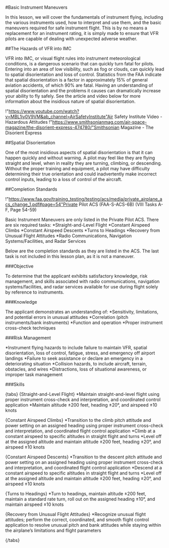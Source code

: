 #Basic Instrument Maneuvers

In this lesson, we will cover the fundamentals of instrument flying, including the various instruments used, how to interpret and use them, and the basic maneuvers required for safe instrument flight. This is by no means a replacement for an instrument rating, it is simply made to ensure that VFR pilots are capable of dealing with unexpected adverse weather.

##The Hazards of VFR into IMC

VFR into IMC, or visual flight rules into instrument meteorological conditions, is a dangerous scenario that can quickly turn fatal for pilots. Entering into an area of low visibility, such as fog or clouds, can quickly lead to spatial disorientation and loss of control. Statistics from the FAA indicate that spatial disorientation is a factor in approximately 15% of general aviation accidents, of which 90% are fatal. Having an understanding of spatial disorientation and the problems it causes can dramatically increase your ability to fly safely. See the article and video below for more information about the insidious nature of spatial disorientation. 

!"https://www.youtube.com/watch?v=MBL1iy0V9VM&ab_channel=AirSafetyInstitute"Air Safety Institute Video - Hazardous Attitudes
!"https://www.smithsonianmag.com/air-space-magazine/the-disorient-express-474780/"Smithsonian Magazine - The Disorient Express

##Spatial Disorientation

One of the most insidious aspects of spatial disorientation is that it can happen quickly and without warning. A pilot may feel like they are flying straight and level, when in reality they are turning, climbing, or descending. Without the proper training and equipment, a pilot may have difficulty determining their true orientation and could inadvertently make incorrect control inputs, leading to a loss of control of the aircraft.







##Completion Standards

!"https://www.faa.gov/training_testing/testing/acs/media/private_airplane_acs_change_1.pdf#page=54"Private Pilot ACS (FAA-S-ACS-6B) (VIII Tasks A-F, Page 54-59)

Basic Instrument Maneuvers are only listed in the Private Pilot ACS. There are six required tasks: 
*Straight-and-Level Flight
*Constant Airspeed Climbs
*Constant Airspeed Descents
*Turns to Headings
*Recovery from Unusual Flight Attitudes
*Radio Communications, Navigation Systems/Facilities, and Radar Services

Below are the completion standards as they are listed in the ACS. The last task is not included in this lesson plan, as it is not a maneuver.

###Objective

To determine that the applicant exhibits satisfactory knowledge, risk management, and skills associated with radio communications, navigation systems/facilities, and radar services available for use during flight solely by reference to instruments.

###Knowledge

The applicant demonstrates an understanding of:
*Sensitivity, limitations, and potential errors in unusual attitudes
*Correlation (pitch instruments/bank instruments)
*Function and operation
*Proper instrument cross-check techniques

###Risk Management

*Instrument flying hazards to include failure to maintain VFR, spatial disorientation, loss of control, fatigue, stress, and emergency off airport landings
*Failure to seek assistance or declare an emergency in a deteriorating situation
*Collision hazards, to include aircraft, terrain, obstacles, and wires
*Distractions, loss of situational awareness, or improper task management

###Skills

{tabs}
{Straight-and-Level Flight}
*Maintain straight-and-level flight using proper instrument cross-check and interpretation, and coordinated control application
*Maintain altitude ±200 feet, heading ±20°, and airspeed ±10 knots

{Constant Airspeed Climbs}
*Transition to the climb pitch attitude and power setting on an assigned heading using proper instrument cross-check and interpretation, and coordinated flight control application
*Climb at a constant airspeed to specific altitudes in straight flight and turns
*Level off at the assigned altitude and maintain altitude ±200 feet, heading ±20°, and airspeed ±10 knots

{Constant Airspeed Descents}
*Transition to the descent pitch attitude and power setting on an assigned heading using proper instrument cross-check and interpretation, and coordinated flight control application
*Descend at a constant airspeed to specific altitudes in straight flight and turns
*Level off at the assigned altitude and maintain altitude ±200 feet, heading ±20°, and airspeed ±10 knots

{Turns to Headings}
*Turn to headings, maintain altitude ±200 feet, maintain a standard rate turn, roll out on the assigned heading ±10°, and maintain airspeed ±10 knots

{Recovery from Unusual Flight Attitudes}
*Recognize unusual flight attitudes; perform the correct, coordinated, and smooth flight control application to resolve unusual pitch and bank attitudes while staying within the airplane’s limitations and flight parameters

{/tabs}


